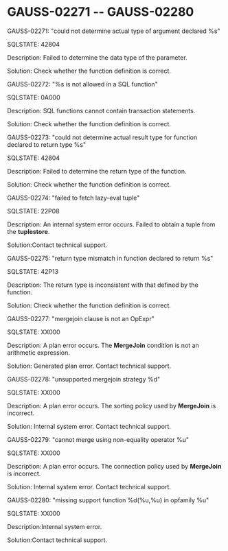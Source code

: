 # GAUSS-02271 -- GAUSS-02280<a name="EN-US_TOPIC_0302072950"></a>

GAUSS-02271: "could not determine actual type of argument declared %s"

SQLSTATE: 42804

Description: Failed to determine the data type of the parameter.

Solution: Check whether the function definition is correct.

GAUSS-02272: "%s is not allowed in a SQL function"

SQLSTATE: 0A000

Description: SQL functions cannot contain transaction statements.

Solution: Check whether the function definition is correct.

GAUSS-02273: "could not determine actual result type for function declared to return type %s"

SQLSTATE: 42804

Description: Failed to determine the return type of the function.

Solution: Check whether the function definition is correct.

GAUSS-02274: "failed to fetch lazy-eval tuple"

SQLSTATE: 22P08

Description: An internal system error occurs. Failed to obtain a tuple from the  **tuplestore**.

Solution:Contact technical support.

GAUSS-02275: "return type mismatch in function declared to return %s"

SQLSTATE: 42P13

Description: The return type is inconsistent with that defined by the function.

Solution: Check whether the function definition is correct.

GAUSS-02277: "mergejoin clause is not an OpExpr"

SQLSTATE: XX000

Description: A plan error occurs. The  **MergeJoin**  condition is not an arithmetic expression.

Solution: Generated plan error. Contact technical support.

GAUSS-02278: "unsupported mergejoin strategy %d"

SQLSTATE: XX000

Description: A plan error occurs. The sorting policy used by  **MergeJoin**  is incorrect.

Solution: Internal system error. Contact technical support.

GAUSS-02279: "cannot merge using non-equality operator %u"

SQLSTATE: XX000

Description: A plan error occurs. The connection policy used by  **MergeJoin**  is incorrect.

Solution: Internal system error. Contact technical support.

GAUSS-02280: "missing support function %d\(%u,%u\) in opfamily %u"

SQLSTATE: XX000

Description:Internal system error.

Solution:Contact technical support.

